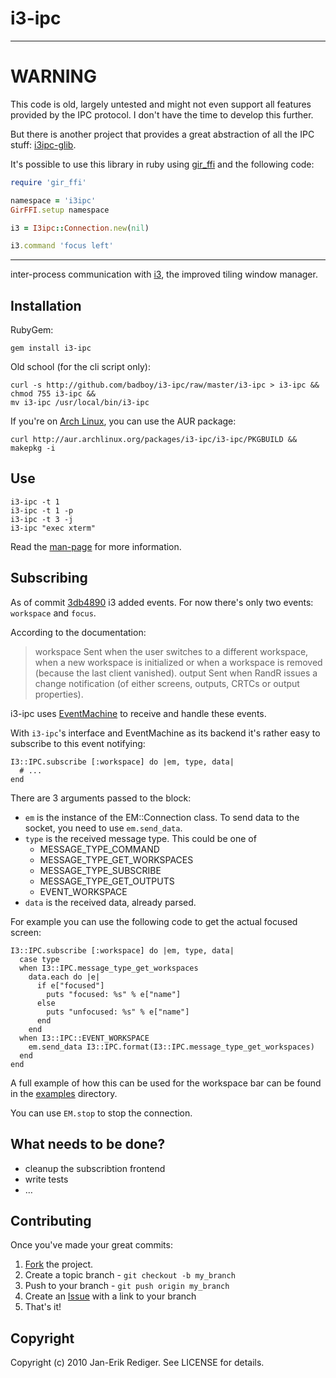 i3-ipc
======

---

# WARNING

This code is old, largely untested and might not even support all features provided by the IPC protocol. I don't have the time to develop this further.

But there is another project that provides a great abstraction of all the IPC stuff: [i3ipc-glib](https://github.com/acrisci/i3ipc-glib).

It's possible to use this library in ruby using [gir_ffi](http://rubygems.org/gems/gir_ffi) and the following code:

```ruby
require 'gir_ffi'

namespace = 'i3ipc'
GirFFI.setup namespace

i3 = I3ipc::Connection.new(nil)

i3.command 'focus left'
```

---

inter-process communication with [i3][], the improved tiling window manager.

Installation
------------

RubyGem:

    gem install i3-ipc

Old school (for the cli script only):

    curl -s http://github.com/badboy/i3-ipc/raw/master/i3-ipc > i3-ipc &&
    chmod 755 i3-ipc &&
    mv i3-ipc /usr/local/bin/i3-ipc

If you're on [Arch Linux][arch], you can use the AUR package:

    curl http://aur.archlinux.org/packages/i3-ipc/i3-ipc/PKGBUILD &&
    makepkg -i

Use
---

    i3-ipc -t 1
    i3-ipc -t 1 -p
    i3-ipc -t 3 -j
    i3-ipc "exec xterm"

Read the [man-page][man] for more information.

Subscribing
-----------

As of commit [3db4890][] i3 added events.
For now there's only two events: `workspace` and `focus`.

According to the documentation:
> workspace
>   Sent when the user switches to a different workspace, when a new workspace is initialized or when a workspace is removed (because the last client vanished).
> output
>   Sent when RandR issues a change notification (of either screens, outputs, CRTCs or output properties).


i3-ipc uses [EventMachine][em] to receive and handle these events.

With `i3-ipc`'s interface and EventMachine as its backend it's rather easy to subscribe to this event notifying:

    I3::IPC.subscribe [:workspace] do |em, type, data|
      # ...
    end

There are 3 arguments passed to the block:

* `em` is the instance of the EM::Connection class.
To send data to the socket, you need to use `em.send_data`.
* `type` is the received message type.
This could be one of
  * MESSAGE\_TYPE\_COMMAND
  * MESSAGE\_TYPE\_GET\_WORKSPACES
  * MESSAGE\_TYPE\_SUBSCRIBE
  * MESSAGE\_TYPE\_GET\_OUTPUTS
  * EVENT\_WORKSPACE
* `data` is the received data, already parsed.

For example you can use the following code to get the actual focused screen:

    I3::IPC.subscribe [:workspace] do |em, type, data|
      case type
      when I3::IPC.message_type_get_workspaces
        data.each do |e|
          if e["focused"]
            puts "focused: %s" % e["name"]
          else
            puts "unfocused: %s" % e["name"]
          end
        end
      when I3::IPC::EVENT_WORKSPACE
        em.send_data I3::IPC.format(I3::IPC.message_type_get_workspaces)
      end
    end

A full example of how this can be used for the workspace bar can be found in the [examples][] directory.

You can use `EM.stop` to stop the connection.


What needs to be done?
----------------------

* cleanup the subscribtion frontend
* write tests
* …

Contributing
------------

Once you've made your great commits:

1. [Fork][] the project.
2. Create a topic branch - `git checkout -b my_branch`
3. Push to your branch - `git push origin my_branch`
4. Create an [Issue][] with a link to your branch
5. That's it!

Copyright
---------

Copyright (c) 2010 Jan-Erik Rediger. See LICENSE for details.

[i3]: http://i3.zekjur.net/
[arch]: http://www.archlinux.org/
[man]: http://badboy.github.com/i3-ipc/
[3db4890]: http://code.stapelberg.de/git/i3/commit/?h=next&id=3db4890683e87
[em]: http://github.com/eventmachine/eventmachine
[examples]: http://github.com/badboy/i3-ipc/tree/master/examples/
[fork]: http://help.github.com/forking/
[issue]: http://github.com/badboy/i3-ipc/issues
